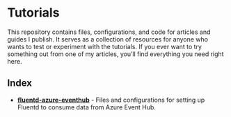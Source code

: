 # Tutorials
This repository contains files, configurations, and code for articles and guides I publish. It serves as a collection of resources for anyone who wants to test or experiment with the tutorials. If you ever want to try something out from one of my articles, you’ll find everything you need right here.

## Index
- **[fluentd-azure-eventhub](./fluentd-azure-eventhub/)** - Files and configurations for setting up Fluentd to consume data from Azure Event Hub.